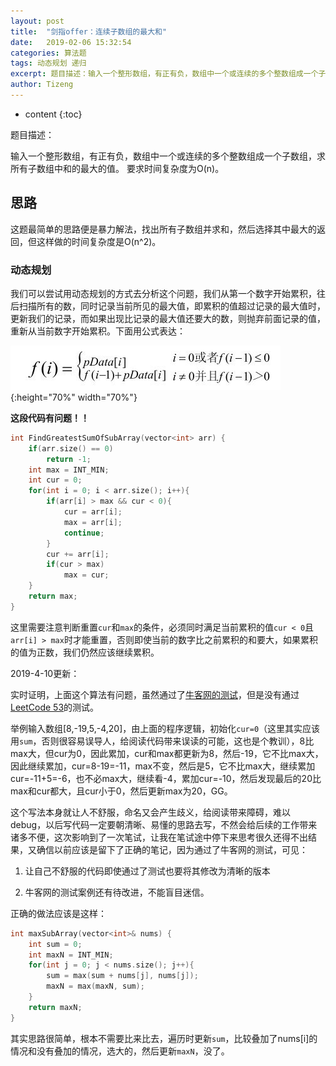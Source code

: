 ```yaml
---
layout: post
title:  "剑指offer：连续子数组的最大和"
date:   2019-02-06 15:32:54
categories: 算法题
tags: 动态规划 递归
excerpt: 题目描述：输入一个整形数组，有正有负，数组中一个或连续的多个整数组成一个子数组，求所有子数组中和的最大的值。要求时间复杂度为O(n)。
author: Tizeng
---
```


* content
{:toc}

题目描述：

输入一个整形数组，有正有负，数组中一个或连续的多个整数组成一个子数组，求所有子数组中和的最大的值。
要求时间复杂度为O(n)。

## 思路

这题最简单的思路便是暴力解法，找出所有子数组并求和，然后选择其中最大的返回，但这样做的时间复杂度是O(n^2)。

### 动态规划

我们可以尝试用动态规划的方式去分析这个问题，我们从第一个数字开始累积，往后扫描所有的数，同时记录当前所见的最大值，即累积的值超过记录的最大值时，更新我们的记录，而如果出现比记录的最大值还要大的数，则抛弃前面记录的值，重新从当前数字开始累积。下面用公式表达：

![formula](https://github.com/tizengyan/images/raw/master/dp_formula.png){:height="70%" width="70%"}

**这段代码有问题！！**

```c++
int FindGreatestSumOfSubArray(vector<int> arr) {
    if(arr.size() == 0)
        return -1;
    int max = INT_MIN;
    int cur = 0;
    for(int i = 0; i < arr.size(); i++){
        if(arr[i] > max && cur < 0){
            cur = arr[i];
            max = arr[i];
            continue;
        }
        cur += arr[i];
        if(cur > max)
            max = cur;
    }
    return max;
}
```

这里需要注意判断重置`cur`和`max`的条件，必须同时满足当前累积的值`cur < 0`且`arr[i] > max`时才能重置，否则即使当前的数字比之前累积的和要大，如果累积的值为正数，我们仍然应该继续累积。

2019-4-10更新：

实时证明，上面这个算法有问题，虽然通过了[牛客网的测试](https://www.nowcoder.com/practice/459bd355da1549fa8a49e350bf3df484?tpId=13&tqId=11183&rp=1&ru=%2Fta%2Fcoding-interviews&qru=%2Fta%2Fcoding-interviews%2Fquestion-ranking&tPage=2)，但是没有通过[LeetCode 53](https://leetcode.com/problems/maximum-subarray/submissions/)的测试。

举例输入数组[8,-19,5,-4,20]，由上面的程序逻辑，初始化`cur=0`（这里其实应该用`sum`，否则很容易误导人，给阅读代码带来误读的可能，这也是个教训），8比max大，但cur为0，因此累加，cur和max都更新为8，然后-19，它不比max大，因此继续累加，cur=8-19=-11，max不变，然后是5，它不比max大，继续累加cur=-11+5=-6，也不必max大，继续看-4，累加cur=-10，然后发现最后的20比max和cur都大，且cur小于0，然后更新max为20，GG。

这个写法本身就让人不舒服，命名又会产生歧义，给阅读带来障碍，难以debug，以后写代码一定要朝清晰、易懂的思路去写，不然会给后续的工作带来诸多不便，这次影响到了一次笔试，让我在笔试途中停下来思考很久还得不出结果，又确信以前应该是留下了正确的笔记，因为通过了牛客网的测试，可见：

1. 让自己不舒服的代码即使通过了测试也要将其修改为清晰的版本

2. 牛客网的测试案例还有待改进，不能盲目迷信。

正确的做法应该是这样：

```c++
int maxSubArray(vector<int>& nums) {
    int sum = 0;
    int maxN = INT_MIN;
    for(int j = 0; j < nums.size(); j++){
        sum = max(sum + nums[j], nums[j]);
        maxN = max(maxN, sum);
    }
    return maxN;
}
```

其实思路很简单，根本不需要比来比去，遍历时更新`sum`，比较叠加了nums[i]的情况和没有叠加的情况，选大的，然后更新`maxN`，没了。